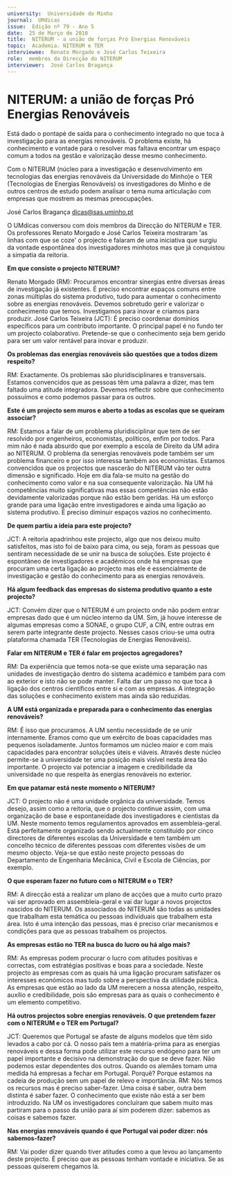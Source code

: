 ```yaml
---
university:  Universidade do Minho
journal:  UMdicas
issue:  Edição nº 79 - Ano 5
date:  25 de Março de 2010
title:  NITERUM - a união de forças Pró Energias Renováveis
topic:  Academia. NITERUM e TER
interviewee:  Renato Morgado e José Carlos Teixeira
role:  membros da Direcção do NITERUM
interviewer:  José Carlos Bragança
--- 
```


# NITERUM: a união de forças Pró Energias Renováveis 

Está dado o pontapé de saída para o conhecimento integrado no que toca à investigação para as energias renováveis. O problema existe, há conhecimento e vontade para o resolver mas faltava encontrar um espaço comum a todos na gestão e valorização desse mesmo conhecimento.
 
Com o NITERUM (núcleo para a investigação e desenvolvimento em tecnologias das energias renováveis da Universidade do Minho)e o TER (Tecnologias de Energias Renováveis) os investigadores do Minho e de outros centros de estudo podem analisar o tema numa articulação com empresas que mostrem as mesmas preocupações.


José Carlos Bragança dicas@sas.uminho.pt 
 
 
O UMdicas conversou com dois membros da Direcção do NITERUM e TER. Os professores Renato Morgado e José Carlos Teixeira mostraram 'as linhas com que se coze' o projecto e falaram de uma iniciativa que surgiu da vontade espontânea dos investigadores minhotos mas que já conquistou a simpatia da reitoria.
 

**Em que consiste o projecto NITERUM?**

Renato Morgado (RM): Procuramos encontrar sinergias entre diversas áreas de investigação já existentes. É preciso encontrar espaços comuns entre zonas múltiplas do sistema produtivo, tudo para aumentar o conhecimento sobre as energias renováveis. Devemos sobretudo gerir e valorizar o conhecimento que temos.
Investigamos para inovar e criamos para produzir.
José Carlos Teixeira (JCT): É preciso coordenar domínios específicos para um contributo importante. O principal papel é no fundo ter um projecto colaborativo.
Pretende-se que o conhecimento seja bem gerido para ser um valor rentável para inovar e produzir.
 

**Os problemas das energias renováveis são questões que a todos dizem respeito?**

RM: Exactamente. Os problemas são pluridisciplinares e transversais. Estamos convencidos que as pessoas têm uma palavra a dizer, mas tem faltado uma atitude integradora.
Devemos reflectir sobre que conhecimento possuímos e como podemos passar para os outros.
 

**Este é um projecto sem muros e aberto a todas as escolas que se queiram associar?**

RM: Estamos a falar de um problema pluridisciplinar que tem de ser resolvido por engenheiros, economistas, políticos, enfim por todos. Para mim não é nada absurdo que por exemplo a escola de Direito da UM adira ao NITERUM.
O problema da senergias renováveis pode também ser um problema financeiro e por isso interessa também aos economistas. Estamos convencidos que os projectos que nascerão do NITERUM vão ter outra dimensão e significado. Hoje em dia fala-se muito na gestão do conhecimento como valor e na sua consequente valorização. Na UM há competências muito significativas mas essas competências não estão devidamente valorizadas porque não estão bem geridas. Há um esforço grande para uma ligação entre investigadores e ainda uma ligação ao sistema produtivo. É preciso diminuir espaços vazios no conhecimento.
 

**De quem partiu a ideia para este projecto?**

JCT: A reitoria apadrinhou este projecto, algo que nos deixou muito satisfeitos, mas isto foi de baixo para cima, ou seja, foram as pessoas que sentiram necessidade de se unir na busca de soluções. Este projecto é espontâneo de investigadores e académicos onde há empresas que procuram uma certa ligação ao projecto mas ele é essencialmente de investigação e gestão do conhecimento para as energias renováveis.
 

**Há algum feedback das empresas do sistema produtivo quanto a este projecto?**

JCT: Convém dizer que o NITERUM é um projecto onde não podem entrar empresas dado que é um núcleo interno da UM. Sim, já houve interesse de algumas empresas como a SONAE, o grupo CUF, a CIN, entre outras em serem parte integrante deste projecto.
Nesses casos criou-se uma outra plataforma chamada TER (Tecnologias de Energias Renováveis).
 

**Falar em NITERUM e TER é falar em projectos agregadores?**

RM: Da experiência que temos nota-se que existe uma separação nas unidades de investigação dentro do sistema académico e também para com ao exterior e isto não se pode manter. Falta dar um passo no que toca à ligação dos centros científicos entre si e com as empresas. A integração das soluções e conhecimento existem mas ainda são reduzidas.
 

**A UM está organizada e preparada para o conhecimento das energias renováveis?**

RM: É isso que procuramos. A UM sentiu necessidade de se unir internamente. Éramos como que um exército de boas capacidades mas pequenos isoladamente.
Juntos formamos um núcleo maior e com mais capacidades para encontrar soluções úteis e viáveis. Através deste núcleo permite-se à universidade ter uma posição mais visível nesta área tão importante. O projecto vai potenciar a imagem e credibilidade da universidade no que respeita às energias renováveis no exterior.


**Em que patamar está neste momento o NITERUM?**

JCT: O projecto não é uma unidade orgânica da universidade. Temos desejo, assim como a reitoria, que o projecto continue assim, com uma organização de base e espontaneidade dos investigadores e cientistas da UM.
Neste momento temos regulamentos aprovados em assembleia-geral. Está perfeitamente organizado sendo actualmente constituído por cinco directores de diferentes escolas da Universidade e tem também um concelho técnico de diferentes pessoas com diferentes visões de um mesmo objecto. Veja-se que estão neste projecto pessoas do Departamento de Engenharia Mecânica, Civil e Escola de Ciências, por exemplo.
 

**O que esperam fazer no futuro com o NITERUM e o TER?**

RM: A direcção está a realizar um plano de acções que a muito curto prazo vai ser aprovado em assembleia-geral e vai dar lugar a novos projectos nascidos do NITERUM. Os associados do NITERUM são todas as unidades que trabalham esta temática ou pessoas individuais que trabalhem esta área. Isto é uma intenção das pessoas, mas é preciso criar mecanismos e condições para que as pessoas trabalhem os projectos.
 

**As empresas estão no TER na busca do lucro ou há algo mais?**

RM: As empresas podem procurar o lucro com atitudes positivas e correctas, com estratégias positivas e boas para a sociedade.
Neste projecto as empresas com as quais há uma ligação procuram satisfazer os interesses económicos mas tudo sobre a perspectiva da utilidade pública.
As empresas que estão ao lado da UM merecem a nossa atenção, respeito, auxílio e credibilidade, pois são empresas para as quais o conhecimento é um elemento competitivo.
 

**Há outros projectos sobre energias renováveis. O que pretendem fazer com o NITERUM e o TER em Portugal?**

JCT: Queremos que Portugal se afaste de alguns modelos que têm sido levados a cabo por cá. O nosso país tem a matéria-prima para as energias renováveis e dessa forma pode utilizar este recurso endógeno para ter um papel importante e decisivo na demonstração do que se deve fazer. Não podemos estar dependentes dos outros. Quando os alemães tomam uma medida há empresas a fechar em Portugal.
Porquê? Porque estamos na cadeia de produção sem um papel de relevo e importância.
RM: Nós temos os recursos mas é preciso saber-fazer. Uma coisa é saber, outra bem distinta é saber fazer. O conhecimento que existe não está a ser bem introduzido. Na UM os investigadores concluíram que sabem muito mas partiram para o passo da união para aí sim poderem dizer: sabemos as coisas e sabemos fazer.
 

**Nas energias renováveis quando é que Portugal vai poder dizer: nós sabemos-fazer?**

RM: Vai poder dizer quando tiver atitudes como a que levou ao lançamento deste projecto. É preciso que as pessoas tenham vontade e iniciativa. Se as pessoas quiserem chegamos lá.

